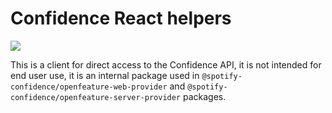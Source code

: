 # Confidence React helpers

![](https://img.shields.io/badge/lifecycle-beta-a0c3d2.svg)

This is a client for direct access to the Confidence API, it is not intended for end user use, it is an internal package
used in `@spotify-confidence/openfeature-web-provider` and `@spotify-confidence/openfeature-server-provider` packages.
